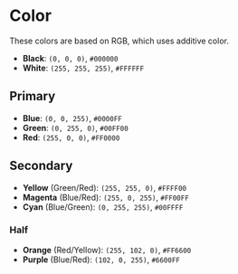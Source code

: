 # Color

These colors are based on RGB, which uses additive color.

- **Black**: `(0, 0, 0)`, `#000000`
- **White**: `(255, 255, 255)`, `#FFFFFF`

## Primary

- **Blue**: `(0, 0, 255)`, `#0000FF`
- **Green**: `(0, 255, 0)`, `#00FF00 `
- **Red**: `(255, 0, 0)`, `#FF0000`

## Secondary

- **Yellow** (Green/Red): `(255, 255, 0)`, `#FFFF00`
- **Magenta** (Blue/Red): `(255, 0, 255)`, `#FF00FF`
- **Cyan** (Blue/Green): `(0, 255, 255)`, `#00FFFF`

### Half

- **Orange** (Red/Yellow): `(255, 102, 0)`, `#FF6600`
- **Purple** (Blue/Red): `(102, 0, 255)`, `#6600FF `
